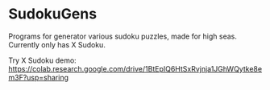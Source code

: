 # SudokuGens

Programs for generator various sudoku puzzles, made for high seas. Currently only has X Sudoku.

Try X Sudoku demo: https://colab.research.google.com/drive/1BtEpIQ6HtSxRvjnja1JGhWQytke8em3F?usp=sharing
